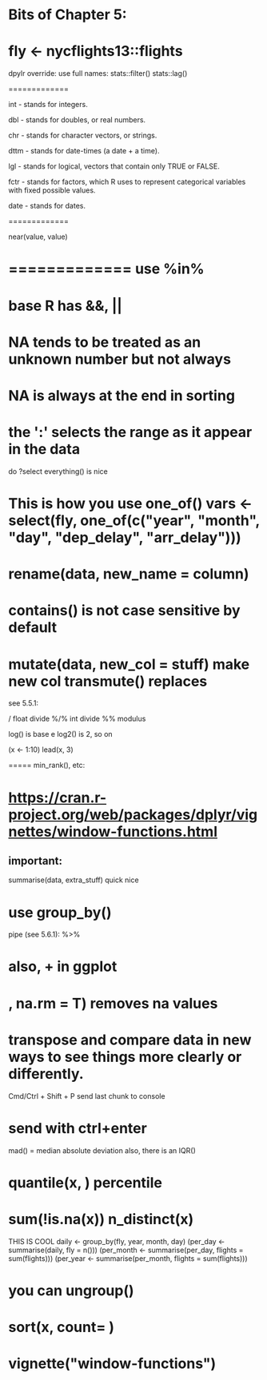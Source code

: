 Bits of Chapter 5:
=====
fly <- nycflights13::flights
=============

dpylr override: use full names:
stats::filter()
stats::lag()

=============

int - stands for integers.

dbl - stands for doubles, or real numbers.

chr - stands for character vectors, or strings.

dttm - stands for date-times (a date + a time).

lgl - stands for logical, vectors that contain only TRUE or FALSE.

fctr - stands for factors, which R uses to represent categorical variables with fixed possible values.

date - stands for dates.

=============

near(value, value)

=============
use
%in%
=======
base R has &&, ||
=======
NA tends to be treated as an unknown number
but not always
======
NA is always at the end in sorting
=====
the ':' selects the range as it appear in the data
=====
do ?select
everything() is nice

 This is how you use one_of()
vars <- select(fly, one_of(c("year", "month", "day", "dep_delay", "arr_delay")))
=====
rename(data, new_name = column)
=======
contains() is not case sensitive by default
=====
mutate(data, new_col = stuff) make new col
transmute() replaces
=====
see 5.5.1:

/ float divide
%/% int divide
%% modulus

log() is base e
log2() is 2, so on

(x <- 1:10)
lead(x, 3)

=====
min_rank(), etc:

https://cran.r-project.org/web/packages/dplyr/vignettes/window-functions.html
======
## important:
summarise(data, extra_stuff) quick nice

use group_by()
====
pipe (see 5.6.1):
%>%

also, + in ggplot
===
, na.rm = T) removes na values
====
transpose and compare data in new ways to see things more clearly or differently.
====
 Cmd/Ctrl + Shift + P
 send last chunk to console

send with ctrl+enter
====
mad() = median absolute deviation
also, there is an IQR()

quantile(x, <percent>) percentile
====
sum(!is.na(x))
n_distinct(x)  
===
THIS IS COOL
daily <- group_by(fly, year, month, day)
(per_day   <- summarise(daily, fly = n()))
(per_month <- summarise(per_day, flights = sum(flights)))
(per_year  <- summarise(per_month, flights = sum(flights)))

you can ungroup()
===

sort(x, count= )
===
vignette("window-functions")
===


